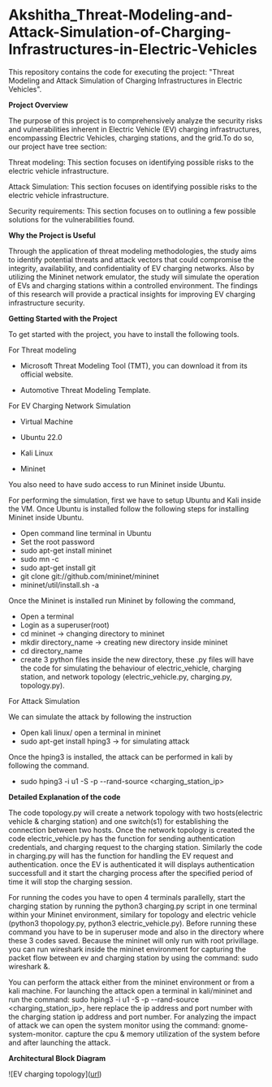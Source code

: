 # Akshitha_Threat-Modeling-and-Attack-Simulation-of-Charging-Infrastructures-in-Electric-Vehicles
This repository contains the code for executing the project: "Threat Modeling and Attack Simulation of Charging Infrastructures in Electric Vehicles".

**Project Overview**

The purpose of this project is to comprehensively analyze the security risks 
and vulnerabilities inherent in Electric Vehicle (EV) charging infrastructures, 
encompassing Electric Vehicles, charging stations, and the grid.To do so, our 
project have tree section:

Threat modeling: This section focuses on identifying possible 
risks to the electric vehicle infrastructure.

Attack Simulation: This section focuses on identifying possible 
risks to the electric vehicle infrastructure.

Security requirements: This section focuses on to outlining a 
few possible solutions for the vulnerabilities found.


**Why the Project is Useful**

 Through the application of threat modeling methodologies, the study aims to 
identify potential threats and attack vectors that could compromise the 
integrity, availability, and confidentiality of EV charging networks. Also by 
utilizing the Mininet network emulator, the study will simulate the operation 
of EVs and charging stations within a controlled environment. The findings 
of this research will provide a practical insights for improving EV charging 
infrastructure security.

**Getting Started with the Project**

To get started with the project, you have to install the following tools.

For Threat modeling
* Microsoft Threat Modeling Tool (TMT), you can download it 
from its official website.

* Automotive Threat Modeling Template.

For EV Charging Network Simulation

* Virtual Machine

* Ubuntu 22.0

* Kali Linux

* Mininet

You also need to have sudo access to run Mininet inside Ubuntu.

For performing the simulation, first we have to setup Ubuntu and Kali inside the 
VM. Once Ubuntu is installed follow the following steps for installing Mininet 
inside Ubuntu.

* Open command line terminal in Ubuntu
* Set the root password
* sudo apt-get install mininet
* sudo mn -c
* sudo apt-get install git
* git clone git://github.com/mininet/mininet
* mininet/util/install.sh -a

Once the Mininet is installed run Mininet by following the command, 

* Open a terminal
* Login as a superuser(root)
* cd mininet -> changing directory to mininet
* mkdir directory_name -> creating new directory inside mininet
* cd directory_name
* create 3 python files inside the new directory, these .py files will have the code for simulating the behaviour of electric_vehicle, charging station, and network topology (electric_vehicle.py, charging.py, topology.py).

For Attack Simulation

We can simulate the attack by following the instruction

* Open kali linux/ open a terminal in mininet
* sudo apt-get install hping3 -> for simulating attack

Once the hping3 is installed, the attack can be performed in kali by following the command.

* sudo hping3 -i u1 -S -p <port> --rand-source <charging_station_ip>

**Detailed Explanation of the code**

The code topology.py will create a network topology with two hosts(electric vehicle & charging station) and one switch(s1) for establishing the connection between two hosts. Once the network topology is created the code electric_vehicle.py has the function for sending authentication credentials, and charging request to the charging station. Similarly the code in charging.py will has the function for handling the EV request and authentication. once the EV is authenticated it will displays authentication successfull and it start the charging process after the specified period of time it will stop the charging session.

For running the codes you have to open 4 terminals parallelly, start the charging station by running the python3 charging.py script in one terminal within your Mininet environment, similary for topology and electric vehicle (python3 thopology.py, python3 electric_vehicle.py). Before running these command you have to be in superuser mode and also in the directory where these 3 codes saved. Because the mininet will only run with root privillage. you can run wireshark inside the mininet environment for capturing the packet flow between ev and charging station by using the command: sudo wireshark &.

You can perform the attack either from the mininet environment or from a kali machine. For launching the attack open a terminal in kali/mininet and run the command: sudo hping3 -i u1 -S -p <port> --rand-source <charging_station_ip>, here replace the ip address and port number with the charging station ip address and port number. For analyzing the impact of attack we can open the system monitor using the command: gnome-system-monitor. capture the cpu & memory utilization of the system before and after launching the attack. 

**Architectural Block Diagram**

![EV charging topology]([url](https://github.com/AmritaCSN/Akshitha_Threat-Modeling-and-Attack-Simulation-of-Charging-Infrastructures-in-Electric-Vehicles/blob/main/mini%20topology.PNG
))







